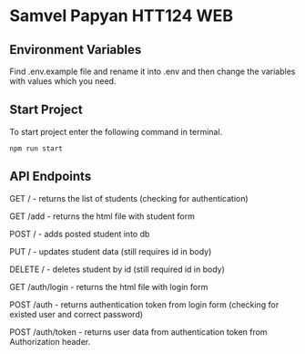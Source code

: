 # Samvel Papyan HTT124 WEB

## Environment Variables

Find .env.example file and rename it into .env and then change the variables with values which you need.

## Start Project

To start project enter the following command in terminal.

`` npm run start ``


## API Endpoints

GET / - returns the list of students (checking for authentication)

GET /add - returns the html file with student form

POST / - adds posted student into db

PUT / - updates student data (still requires id in body)

DELETE / - deletes student by id (still required id in body)

GET /auth/login - returns the html file with login form

POST /auth - returns authentication token from login form (checking for existed user and correct password)

POST /auth/token - returns user data from authentication token from Authorization header.
